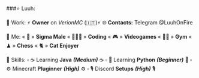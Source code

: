 ###⭐️ Luuh:

📌 Work:
⚡️ **Owner** on *VerionMC*  (🇮🇹)⚡️
🌐 **Contacts:** Telegram @LuuhOnFire

📌 Me:
« 🧬 » **Sigma Male**
« 🧑🏻‍💻 » **Coding** 
« 🎮 » **Videogames**
« 🏋️‍♂️ » **Gym**
« ♟ » **Chess**
« 🐈 » **Cat Enjoyer**

📌 Skills:
▫️ ☕️ Learning **Java** ___(Medium)___ ☕️
▫️ 🐍 Learning **Python** ***(Beginner)*** 🐍
▫️ ⚙️ Minecraft **Pluginner** ***(High)*** ⚙️
▫️ 🎙 Discord **Setups** ***(High)*** 🎙
